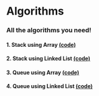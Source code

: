 # Algorithms
### All the algorithms you need!

#### 1. Stack using Array <url><a href="https://github.com/paramsingh96/Algorithms/blob/src/stackarray.c">(code)</url></a>
#### 2. Stack using Linked List <url><a href="https://github.com/paramsingh96/Algorithms/blob/src/stackarray.c">(code)</url></a>
#### 3. Queue using Array <url><a href="https://github.com/paramsingh96/Algorithms/blob/src/stackarray.c">(code)</url></a>
#### 4. Queue using Linked List <url><a href="https://github.com/paramsingh96/Algorithms/blob/src/stackarray.c">(code)</url></a>


